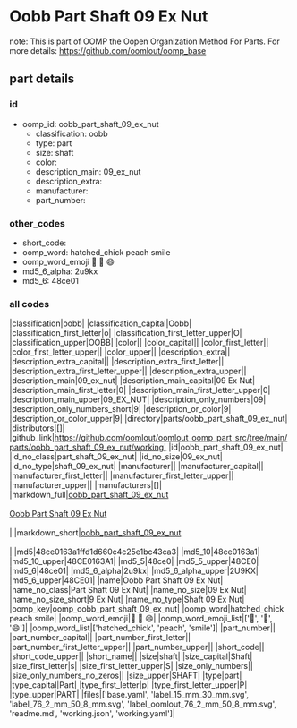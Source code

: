 # Oobb Part Shaft 09 Ex Nut  

note: This is part of OOMP the Oopen Organization Method For Parts. For more details: https://github.com/oomlout/oomp_base

##  part details





### id
* oomp_id: oobb_part_shaft_09_ex_nut
  * classification: oobb
  * type: part
  * size: shaft
  * color: 
  * description_main: 09_ex_nut
  * description_extra: 
  * manufacturer: 
  * part_number: 

### other_codes
* short_code: 
* oomp_word: hatched_chick peach smile
* oomp_word_emoji :hatched_chick: :peach: :smile:
* md5_6_alpha: 2u9kx
* md5_6: 48ce01

### all codes 
|classification|oobb|
|classification_capital|Oobb|
|classification_first_letter|o|
|classification_first_letter_upper|O|
|classification_upper|OOBB|
|color||
|color_capital||
|color_first_letter||
|color_first_letter_upper||
|color_upper||
|description_extra||
|description_extra_capital||
|description_extra_first_letter||
|description_extra_first_letter_upper||
|description_extra_upper||
|description_main|09_ex_nut|
|description_main_capital|09 Ex Nut|
|description_main_first_letter|0|
|description_main_first_letter_upper|0|
|description_main_upper|09_EX_NUT|
|description_only_numbers|09|
|description_only_numbers_short|9|
|description_or_color|9|
|description_or_color_upper|9|
|directory|parts/oobb_part_shaft_09_ex_nut|
|distributors|[]|
|github_link|https://github.com/oomlout/oomlout_oomp_part_src/tree/main/parts/oobb_part_shaft_09_ex_nut/working|
|id|oobb_part_shaft_09_ex_nut|
|id_no_class|part_shaft_09_ex_nut|
|id_no_size|09_ex_nut|
|id_no_type|shaft_09_ex_nut|
|manufacturer||
|manufacturer_capital||
|manufacturer_first_letter||
|manufacturer_first_letter_upper||
|manufacturer_upper||
|manufacturers|[]|
|markdown_full|[oobb_part_shaft_09_ex_nut](https://github.com/oomlout/oomlout_oomp_part_src/tree/main/parts/oobb_part_shaft_09_ex_nut/working)<br>[](https://github.com/oomlout/oomlout_oomp_part_src/tree/main/parts/oobb_part_shaft_09_ex_nut/working)<br>[Oobb Part Shaft 09 Ex Nut](https://github.com/oomlout/oomlout_oomp_part_src/tree/main/parts/oobb_part_shaft_09_ex_nut/working)<br><br>|
|markdown_short|[oobb_part_shaft_09_ex_nut](https://github.com/oomlout/oomlout_oomp_part_src/tree/main/parts/oobb_part_shaft_09_ex_nut/working)<br><br>|
|md5|48ce0163a1ffd1d660c4c25e1bc43ca3|
|md5_10|48ce0163a1|
|md5_10_upper|48CE0163A1|
|md5_5|48ce0|
|md5_5_upper|48CE0|
|md5_6|48ce01|
|md5_6_alpha|2u9kx|
|md5_6_alpha_upper|2U9KX|
|md5_6_upper|48CE01|
|name|Oobb Part Shaft 09 Ex Nut|
|name_no_class|Part Shaft 09 Ex Nut|
|name_no_size|09 Ex Nut|
|name_no_size_short|9 Ex Nut|
|name_no_type|Shaft 09 Ex Nut|
|oomp_key|oomp_oobb_part_shaft_09_ex_nut|
|oomp_word|hatched_chick peach smile|
|oomp_word_emoji|:hatched_chick: :peach: :smile:|
|oomp_word_emoji_list|[':hatched_chick:', ':peach:', ':smile:']|
|oomp_word_list|['hatched_chick', 'peach', 'smile']|
|part_number||
|part_number_capital||
|part_number_first_letter||
|part_number_first_letter_upper||
|part_number_upper||
|short_code||
|short_code_upper||
|short_name||
|size|shaft|
|size_capital|Shaft|
|size_first_letter|s|
|size_first_letter_upper|S|
|size_only_numbers||
|size_only_numbers_no_zeros||
|size_upper|SHAFT|
|type|part|
|type_capital|Part|
|type_first_letter|p|
|type_first_letter_upper|P|
|type_upper|PART|
|files|['base.yaml', 'label_15_mm_30_mm.svg', 'label_76_2_mm_50_8_mm.svg', 'label_oomlout_76_2_mm_50_8_mm.svg', 'readme.md', 'working.json', 'working.yaml']|
